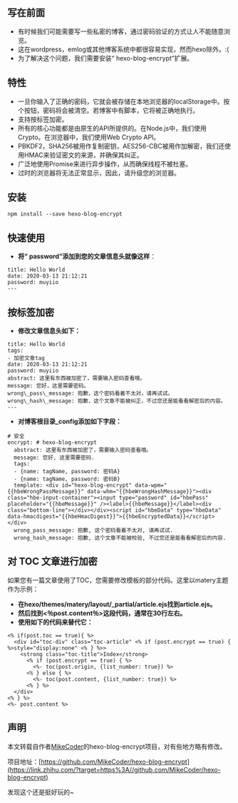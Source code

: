 



## 写在前面

* 有时候我们可能需要写一些私密的博客，通过密码验证的方式让人不能随意浏览。
* 这在wordpress，emlog或其他博客系统中都很容易实现，然而hexo除外。:(
* 为了解决这个问题，我们需要安装“ hexo-blog-encrypt”扩展。

## 特性

* 一旦你输入了正确的密码，它就会被存储在本地浏览器的localStorage中。按个按钮，密码将会被清空。若博客中有脚本，它将被正确地执行。
* 支持按标签加密。
* 所有的核心功能都是由原生的API所提供的。在Node.js中，我们使用Crypto。在浏览器中，我们使用Web Crypto API。
* PBKDF2，SHA256被用作复制密钥，AES256-CBC被用作加解密，我们还使用HMAC来验证密文的来源，并确保其纠正。
* 广泛地使用Promise来进行异步操作，从而确保线程不被杜塞。
* 过时的浏览器将无法正常显示，因此，请升级您的浏览器。

## 安装


```
npm install --save hexo-blog-encrypt
```
## 快速使用

* **将“ password”添加到您的文章信息头就像这样**：


```
title: Hello World
date: 2020-03-13 21:12:21
password: muyiio
---
```
## 按标签加密

* **修改文章信息头如下：**


```
title: Hello World
tags:
- 加密文章tag
date: 2020-03-13 21:12:21
password: muyiio
abstract: 这里有东西被加密了，需要输入密码查看哦。
message: 您好，这里需要密码。
wrong\_pass\_message: 抱歉，这个密码看着不太对，请再试试。
wrong\_hash\_message: 抱歉，这个文章不能被纠正，不过您还是能看看解密后的内容。
---
```
* **对博客根目录\_config添加如下字段：**


```
# 安全
encrypt: # hexo-blog-encrypt
  abstract: 这里有东西被加密了，需要输入密码查看哦。
  message: 您好, 这里需要密码.
  tags:
  - {name: tagName, password: 密码A}
  - {name: tagName, password: 密码B}
  template: <div id="hexo-blog-encrypt" data-wpm="{{hbeWrongPassMessage}}" data-whm="{{hbeWrongHashMessage}}"><div class="hbe-input-container"><input type="password" id="hbePass" placeholder="{{hbeMessage}}" /><label>{{hbeMessage}}</label><div class="bottom-line"></div></div><script id="hbeData" type="hbeData" data-hmacdigest="{{hbeHmacDigest}}">{{hbeEncryptedData}}</script></div>
  wrong_pass_message: 抱歉, 这个密码看着不太对, 请再试试.
  wrong_hash_message: 抱歉, 这个文章不能被校验, 不过您还是能看看解密后的内容.
```
## 对 TOC 文章进行加密

如果您有一篇文章使用了TOC，您需要修改模板的部分代码。这里以matery主题作为示例：

* **在hexo/themes/matery/layout/\_partial/article.ejs找到article.ejs。**
* **然后找到<％post.content％>这段代码，通常在30行左右。**
* **使用如下的代码来替代它：**


```
<% if(post.toc == true){ %>
  <div id="toc-div" class="toc-article" <% if (post.encrypt == true) { %>style="display:none" <% } %>>
    <strong class="toc-title">Index</strong>
      <% if (post.encrypt == true) { %>
        <%- toc(post.origin, {list_number: true}) %>
      <% } else { %>
        <%- toc(post.content, {list_number: true}) %>
      <% } %>
  </div>
<% } %>
<%- post.content %>
```
## 声明

本文转载自作者[MikeCoder](https://link.zhihu.com/?target=https%3A//github.com/MikeCoder/hexo-blog-encrypt)的hexo-blog-encrypt项目，对有些地方略有修改。

项目地址：[https://github.com/MikeCoder/hexo-blog-encrypt](https://link.zhihu.com/?target=https%3A//github.com/MikeCoder/hexo-blog-encrypt)

发现这个还是挺好玩的~





